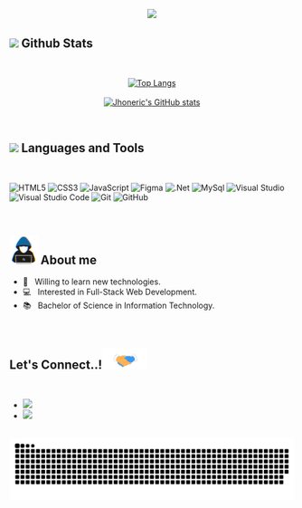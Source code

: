 
<!-- https://github.com/Ayan-thecodeking/akshitagupta15june/blob/output/github-contribution-grid-snake.gif?raw=true -->


<p align="center">
  <a href="https://github.com/DenverCoder1/readme-typing-svg"><img src="https://readme-typing-svg.herokuapp.com?font=Time+New+Roman&color=cyan&size=25&center=true&vCenter=true&width=600&height=100&lines=+Hi+there,;I'm+Jhon+Eric+Aton;Studies+at+University+of+Rizal+System;Aspiring+Software+Developer;I'm+a+Student"></a>
</p>

## <img src="https://media.giphy.com/media/iY8CRBdQXODJSCERIr/giphy.gif" width="35"><b> Github Stats </b>
<br>

<div align="center">

[![Top Langs](https://github-readme-stats.vercel.app/api/top-langs/?username=Jhoneric12&layout=compact&theme=dark)](https://github.com/anuraghazra/github-readme-stats)
<br>
<br>
[![Jhoneric's GitHub stats](https://github-readme-stats.vercel.app/api?username=Jhoneric12&show_icons=true&theme=dark)](https://github.com/anuraghazra/github-readme-stats)

</a>
</div>
<br>

## <img src="https://media2.giphy.com/media/QssGEmpkyEOhBCb7e1/giphy.gif?cid=ecf05e47a0n3gi1bfqntqmob8g9aid1oyj2wr3ds3mg700bl&rid=giphy.gif" width ="25"><b> Languages and Tools</b>
<br>

<p align="center">

   ![HTML5](https://img.shields.io/badge/HTML5%20-%23E34F26.svg?style=for-the-badge&logo=html5&logoColor=white)
   ![CSS3](https://img.shields.io/badge/CSS%20-%231572B6.svg?style=for-the-badge&logo=css3&logoColor=white)
   ![JavaScript](https://img.shields.io/badge/JavaScript%20-%23F7DF1E.svg?style=for-the-badge&logo=javascript&logoColor=black)
   ![Figma](https://img.shields.io/badge/figma-%23F24E1E.svg?style=for-the-badge&logo=figma&logoColor=white)
   ![.Net](https://img.shields.io/badge/.NET-5C2D91?style=for-the-badge&logo=.net&logoColor=white)
   ![MySql](https://img.shields.io/badge/MySQL-005C84?style=for-the-badge&logo=mysql&logoColor=white)
   ![Visual Studio](https://img.shields.io/badge/Visual_Studio-5C2D91?style=for-the-badge&logo=visual%20studio&logoColor=white)
   ![Visual Studio Code](https://img.shields.io/badge/Visual_Studio_Code-0078D4?style=for-the-badge&logo=visual%20studio%20code&logoColor=white)
   ![Git](https://img.shields.io/badge/git-%23F05033.svg?style=for-the-badge&logo=git&logoColor=white)
   ![GitHub](https://img.shields.io/badge/github-%23121011.svg?style=for-the-badge&logo=github&logoColor=white)
	
<br>
	
## <picture><img src = "https://github.com/0xAbdulKhalid/0xAbdulKhalid/raw/main/assets/mdImages/about_me.gif" width = 50px></picture> **About me**

- 💼 &nbsp; Willing to learn new technologies.
- 💻 &nbsp; Interested in Full-Stack Web Development.
- 📚 &nbsp; Bachelor of Science in Information Technology.

<br>


   
## <b> Let's Connect..!</b><img src="https://github.com/0xAbdulKhalid/0xAbdulKhalid/raw/main/assets/mdImages/handshake.gif" width ="80">
<br>
<div align='left'>

<ul>
<li>
<a href="mailto:jhonericaton@gmail.com" target="_blank">
<img src="https://img.shields.io/badge/Gmail-D14836?style=for-the-badge&logo=gmail&logoColor=white">
</a>
</li>
<li>
<a href="https://github.com/Jhoneric12" target="_blank">
<img src="https://img.shields.io/badge/GitHub-100000?style=for-the-badge&logo=github&logoColor=white">
</a>
</li>
</ul>
</div>
<br>
<div align="center">
  <a href="https://1999azzar.github.io/1999AZZAR/">
  <img  src="https://github.com/1999AZZAR/1999AZZAR/blob/main/resources/img/grid-snake.svg"
       alt="snake" /></a>
</div>

